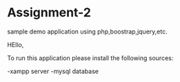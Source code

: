 # Assignment-2
sample demo application using php,boostrap,jquery,etc.

HEllo,

To run this application please install the following sources:

-xampp server
-mysql database
